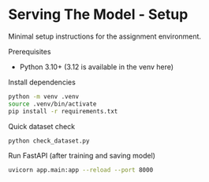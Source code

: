 # Serving The Model - Setup

Minimal setup instructions for the assignment environment.

Prerequisites
- Python 3.10+ (3.12 is available in the venv here)

Install dependencies
```bash
python -m venv .venv
source .venv/bin/activate
pip install -r requirements.txt
```

Quick dataset check
```bash
python check_dataset.py
```

Run FastAPI (after training and saving model)
```bash
uvicorn app.main:app --reload --port 8000
```
